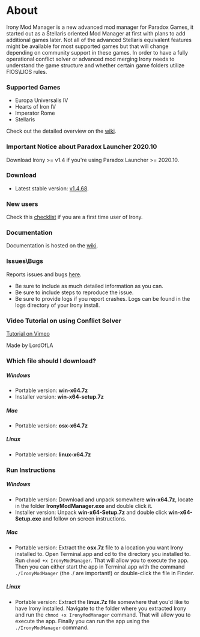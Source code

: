 # About
Irony Mod Manager is a new advanced mod manager for Paradox Games, it started out as a Stellaris oriented Mod Manager at first with plans to add additional games later. Not all of the advanced Stellaris equivalent features might be available for most supported games but that will change depending on community support in these games. In order to have a fully operational conflict solver or advanced mod merging Irony needs to understand the game structure and whether certain game folders utilize FIOS\LIOS rules.

### Supported Games
* Europa Universalis IV
* Hearts of Iron IV
* Imperator Rome
* Stellaris

Check out the detailed overview on the [wiki](https://github.com/bcssov/IronyModManager/wiki).

### Important Notice about Paradox Launcher 2020.10
Download Irony >= v1.4 if you're using Paradox Launcher >= 2020.10.

### Download
* Latest stable version: [v1.4.68](https://github.com/bcssov/IronyModManager/releases/tag/v1.4.68).

### New users
Check this [checklist](https://github.com/bcssov/IronyModManager/wiki/New-User-Checklist) if you are a first time user of Irony.

### Documentation
Documentation is hosted on the [wiki](https://github.com/bcssov/IronyModManager/wiki).

### Issues\Bugs
Reports issues and bugs [here](https://github.com/bcssov/IronyModManager/issues). 
* Be sure to include as much detailed information as you can.
* Be sure to include steps to reproduce the issue.
* Be sure to provide logs if you report crashes. Logs can be found in the logs directory of your Irony install.

### Video Tutorial on using Conflict Solver
[Tutorial on Vimeo](https://vimeo.com/443078952)

Made by LordOfLA

### Which file should I download?
##### Windows
- Portable version: **win-x64.7z**
- Installer version: **win-x64-setup.7z**

##### Mac
- Portable version: **osx-x64.7z**

##### Linux
- Portable version: **linux-x64.7z**

### Run Instructions
##### Windows
- Portable version: Download and unpack somewhere **win-x64.7z**, locate in the folder **IronyModManager.exe** and double click it.
- Installer version: Unpack **win-x64-Setup.7z** and double click **win-x64-Setup.exe** and follow on screen instructions.

##### Mac
- Portable version: Extract the **osx.7z** file to a location you want Irony installed to. Open Terminal.app and cd to the directory you installed to. Run ```chmod +x IronyModManager```. That will allow you to execute the app. Then you can either start the app in Terminal.app with the command ```./IronyModManger``` (the ./ are important!) or double-click the file in Finder.

##### Linux
- Portable version: Extract the **linux.7z** file somewhere that you'd like to have Irony installed. Navigate to the folder where you extracted Irony and run the ```chmod +x IronyModManager``` command. That will allow you to execute the app. Finally you can run the app using the ```./IronyModManager``` command.
